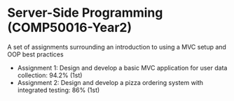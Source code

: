 # Server-Side Programming (COMP50016-Year2)

A set of assignments surrounding an introduction to using a MVC setup and OOP best practices

* Assignment 1: Design and develop a basic MVC application for user data collection: 94.2% (1st)
* Assignment 2: Design and develop a pizza ordering system with integrated testing: 86% (1st)
